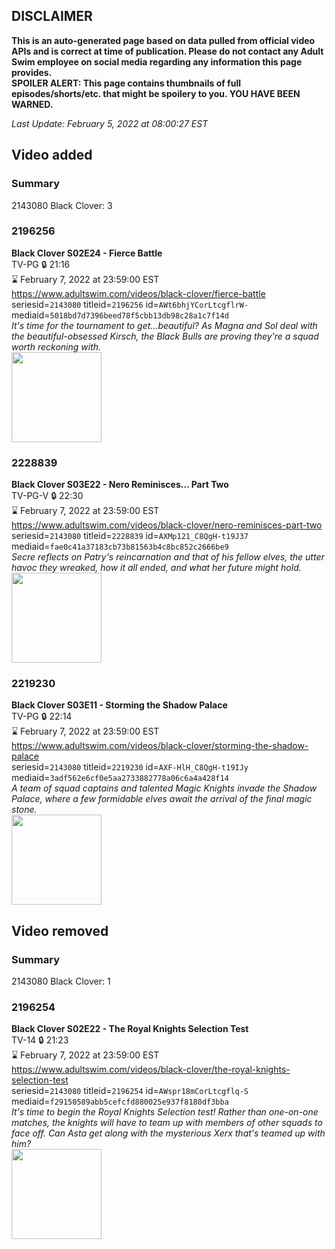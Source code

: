 ## DISCLAIMER
**This is an auto-generated page based on data pulled from official video APIs and is correct at time of publication. Please do not contact any Adult Swim employee on social media regarding any information this page provides.**  
**SPOILER ALERT: This page contains thumbnails of full episodes/shorts/etc. that might be spoilery to you. YOU HAVE BEEN WARNED.**  

_Last Update: February 5, 2022 at 08:00:27 EST_
## Video added
### Summary
2143080 Black Clover: 3  
### 2196256
**Black Clover S02E24 - Fierce Battle**  
TV-PG 🔒 21:16  
⌛ February 7, 2022 at 23:59:00 EST  
https://www.adultswim.com/videos/black-clover/fierce-battle  
seriesid=`2143080` titleid=`2196256` id=`AWt6bhjYCorLtcgflrW-` mediaid=`5018bd7d7396beed78f5cbb13db98c28a1c7f14d`  
_It's time for the tournament to get…beautiful? As Magna and Sol deal with the beautiful-obsessed Kirsch, the Black Bulls are proving they're a squad worth reckoning with._  
<a href="https://i.cdn.turner.com/adultswim/big/image-upload/thumbnails/thumb-2_image-156112712972318.jpg"><img src="https://i.cdn.turner.com/adultswim/big/image-upload/thumbnails/thumb-2_image-156112712972318.jpg" height="144px" /></a>
### 2228839
**Black Clover S03E22 - Nero Reminisces... Part Two**  
TV-PG-V 🔒 22:30  
⌛ February 7, 2022 at 23:59:00 EST  
https://www.adultswim.com/videos/black-clover/nero-reminisces-part-two  
seriesid=`2143080` titleid=`2228839` id=`AXMp121_C8QgH-t19J37` mediaid=`fae0c41a37183cb73b81563b4c8bc852c2666be9`  
_Secre reflects on Patry's reincarnation and that of his fellow elves, the utter havoc they wreaked, how it all ended, and what her future might hold._  
<a href="https://media.cdn.adultswim.com/uploads/20200709/thumbnails/2_20791046435-BlackClover_124.jpg"><img src="https://media.cdn.adultswim.com/uploads/20200709/thumbnails/2_20791046435-BlackClover_124.jpg" height="144px" /></a>
### 2219230
**Black Clover S03E11 - Storming the Shadow Palace**  
TV-PG 🔒 22:14  
⌛ February 7, 2022 at 23:59:00 EST  
https://www.adultswim.com/videos/black-clover/storming-the-shadow-palace  
seriesid=`2143080` titleid=`2219230` id=`AXF-HlH_C8QgH-t19IJy` mediaid=`3adf562e6cf0e5aa2733882778a06c6a4a428f14`  
_A team of squad captains and talented Magic Knights invade the Shadow Palace, where a few formidable elves await the arrival of the final magic stone._  
<a href="https://media.cdn.adultswim.com/uploads/20200415/thumbnails/2_2041595432-BlackClover_113.jpg"><img src="https://media.cdn.adultswim.com/uploads/20200415/thumbnails/2_2041595432-BlackClover_113.jpg" height="144px" /></a>
## Video removed
### Summary
2143080 Black Clover: 1  
### 2196254
**Black Clover S02E22 - The Royal Knights Selection Test**  
TV-14 🔒 21:23  
⌛ February 7, 2022 at 23:59:00 EST  
https://www.adultswim.com/videos/black-clover/the-royal-knights-selection-test  
seriesid=`2143080` titleid=`2196254` id=`AWspr18mCorLtcgflq-S` mediaid=`f29150589abb5cefcfd880025e937f8180df3bba`  
_It's time to begin the Royal Knights Selection test! Rather than one-on-one matches, the knights will have to team up with members of other squads to face off. Can Asta get along with the mysterious Xerx that's teamed up with him?_  
<a href="https://i.cdn.turner.com/adultswim/big/image-upload/thumbnails/thumb-2_image-155994769754815.jpg"><img src="https://i.cdn.turner.com/adultswim/big/image-upload/thumbnails/thumb-2_image-155994769754815.jpg" height="144px" /></a>
